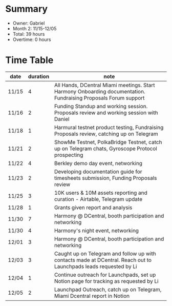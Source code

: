 # Summary
* Owner: Gabriel
* Month 2: 11/15-12/05
* Total: 39 hours
* Overtime: 0 hours

# Time Table
| date  | duration  |  note |
|-------|-----------|-------|
| 11/15 |     4     | All Hands, DCentral Miami meetings. Start Harmony Onboarding documentation. Fundraising Proposals Forum support  |
| 11/16 |     2     | Funding Standup and working session. Proposals review and working session with Daniel  |
| 11/18 |     1     | Harmural testnet product testing, Fundraising Proposals review, catching up on Telegram  |
| 11/21 |     2     | ShowMe Testnet, PolkaBridge Testnet, catch up on Telegram chats, Gyroscope Protocol prospecting   |
| 11/22 |     4     | Berkley demo day event, networking   |
| 11/23 |     2     | Developing documentation guide for timesheets submission, Funding Proposals review  |
| 11/25 |     3     | 10K users & 10M assets reporting and curation - Airtable, Telegram update  |
| 11/28 |     1     | Grants given report and analysis   |
| 11/30 |     7     | Harmony @ DCentral, booth participation and networking   |
| 11/30 |     4     | Harmony's night event, networking  |
| 12/01 |     3     | Harmony @ DCentral, booth participation and networking  |
| 12/03 |     3     | Caught up on Telegram and follow up with contacts made at DCentral. Reach out to Launchpads leads requested by Li   |
| 12/04 |     1     | Continue outreach for Launchpads, set up Notion page for tracking as requested by Li   |
| 12/05 |     2     | Launchpad Outreach, catch up on Telegram, Miami Dcentral report in Notion  |

